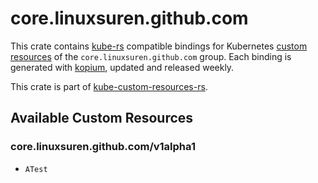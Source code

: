 <!--
SPDX-FileCopyrightText: The kube-custom-resources-rs Authors
SPDX-License-Identifier: 0BSD
 -->

# core.linuxsuren.github.com

This crate contains [kube-rs](https://kube.rs/) compatible bindings for Kubernetes [custom resources](https://kubernetes.io/docs/tasks/extend-kubernetes/custom-resources/custom-resource-definitions/) of the `core.linuxsuren.github.com` group. Each binding is generated with [kopium](https://github.com/kube-rs/kopium), updated and released weekly.

This crate is part of [kube-custom-resources-rs](https://github.com/metio/kube-custom-resources-rs).

## Available Custom Resources

### core.linuxsuren.github.com/v1alpha1
- `ATest`
